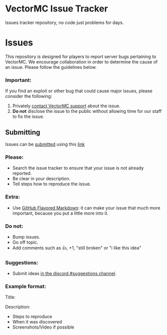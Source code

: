 # VectorMC Issue Tracker
Issues tracker repository, no code just problems for days.

Issues
======

This repository is designed for players to report server bugs pertaining to VectorMC. We encourage collaboration in order to determine the cause of an issue. Please follow the guidelines below.

### Important:

If you find an exploit or other bug that could cause major issues, please consider the following:

1. Privately [contact VectorMC support](mailto:support@vectormc.net) about the issue.
2. **Do not** disclose the issue to the public without allowing time for our staff to fix the issue.

## Submitting

Issues can be [submitted](https://github.com/VectorMC/Issues/issues/new) using this [link](https://github.com/VectorMC/Issues/issues/new)

### Please:

* Search the issue tracker to ensure that your issue is not already reported.
* Be clear in your description.
* Tell steps how to reproduce the issue.

### Extra:

* Use [GitHub Flavored Markdown](http://github.github.com/github-flavored-markdown/): it can make your issue that much more important, because you put a little more into it.

### Do not:

* Bump issues.
* Go off topic.
* Add comments such as :+1:, +1, "still broken" or "i like this idea"

### Suggestions:

* Submit ideas [in the discord #suggestions channel](https://discord.gg/3HReauY).

### Example format:

Title: <Short one sentence summary of issue>

Description:
- Steps to reproduce
- When it was discovered
- Screenshots/Video if possible
